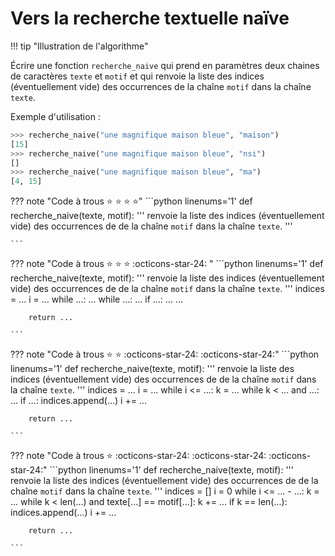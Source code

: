 # Vers la recherche textuelle naïve

!!! tip "Illustration de l'algorithme"
    <gif-player src="https://glassus.github.io/terminale_nsi/T3_Algorithmique/3.3_Recherche_textuelle/data/gif_naive.gif" speed="1" play></gif-player>


Écrire une fonction ```recherche_naive``` qui prend en paramètres deux chaines de caractères ```texte``` et ```motif``` et qui renvoie la liste des indices (éventuellement vide) des occurrences de la chaîne `motif` dans la chaîne `texte`.


Exemple d'utilisation :
```python
>>> recherche_naive("une magnifique maison bleue", "maison")
[15]
>>> recherche_naive("une magnifique maison bleue", "nsi")
[]
>>> recherche_naive("une magnifique maison bleue", "ma")
[4, 15]
```


??? note "Code à trous :star: :star: :star: :star:"
    ```python linenums='1'
    def recherche_naive(texte, motif):
        '''
        renvoie la liste des indices (éventuellement vide) des occurrences de
        de la chaîne `motif` dans la chaîne `texte`.
        '''


                           
    ``` 


??? note "Code à trous :star: :star: :star: :octicons-star-24: " 
    ```python linenums='1'
    def recherche_naive(texte, motif):
        '''
        renvoie la liste des indices (éventuellement vide) des occurrences de
        de la chaîne `motif` dans la chaîne `texte`.
        '''
        indices = ...
        i = ...
        while ...:
            ...
            while ...:
                ...
            if ...:
                ...
            ...

        return ...
                         
    ``` 

??? note "Code à trous :star: :star: :octicons-star-24: :octicons-star-24:"
    ```python linenums='1'
    def recherche_naive(texte, motif):
        '''
        renvoie la liste des indices (éventuellement vide) des occurrences de
        de la chaîne `motif` dans la chaîne `texte`.
        '''
        indices = ...
        i = ...
        while i <= ...:
            k = ...
            while k < ... and ...:
                ...
            if ...:
                indices.append(...)
            i += ...

        return ...
                           
    ``` 



??? note "Code à trous :star: :octicons-star-24: :octicons-star-24: :octicons-star-24:"
    ```python linenums='1'
    def recherche_naive(texte, motif):
        '''
        renvoie la liste des indices (éventuellement vide) des occurrences de
        de la chaîne `motif` dans la chaîne `texte`.
        '''
        indices = []
        i = 0
        while i <= ... - ...:
            k = ...
            while k < len(...) and texte[...] == motif[...]:
                k += ...
            if k == len(...):
                indices.append(...)
            i += ...

        return ...
                            
    ``` 
        



